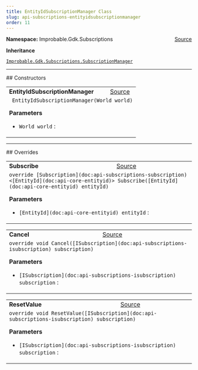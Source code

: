```yaml
---
title: EntityIdSubscriptionManager Class
slug: api-subscriptions-entityidsubscriptionmanager
order: 11
---
```


<p><b>Namespace:</b> Improbable.Gdk.Subscriptions<span style="float: right"><a href="https://www.github.com/spatialos/gdk-for-unity/blob/0.3.3/workers/unity/Packages/io.improbable.gdk.core/Subscriptions/StandardSubscriptionManagers/EntityIdSubscriptionManager.cs/#L7">Source</a></span></p>



</p>
<p><b>Inheritance</b></p>

<code>[Improbable.Gdk.Subscriptions.SubscriptionManager<EntityId>](doc:api-subscriptions-subscriptionmanager)</code>










</p>
<hr style="width:100%; border-top-color:#d8d8d8" />
## Constructors


</p>


<table class="io-api-doc">    <tr>        <td class="io-api-doc-name"><a id="entityidsubscriptionmanager-world"></a><b>EntityIdSubscriptionManager</b></td>        <td class="io-api-doc-source"><a href="https://www.github.com/spatialos/gdk-for-unity/blob/0.3.3/workers/unity/Packages/io.improbable.gdk.core/Subscriptions/StandardSubscriptionManagers/EntityIdSubscriptionManager.cs/#L9">Source</a></td>    </tr>    <tr>        <td class="io-api-doc-content" colspan="2"><code> EntityIdSubscriptionManager(World world)</code></p></p><b>Parameters</b><ul><li><code>World world</code> : </li></ul></td>    </tr></table>




</p>
<hr style="width:100%; border-top-color:#d8d8d8" />
## Overrides


</p>


<table class="io-api-doc">    <tr>        <td class="io-api-doc-name"><a id="subscribe-entityid"></a><b>Subscribe</b></td>        <td class="io-api-doc-source"><a href="https://www.github.com/spatialos/gdk-for-unity/blob/0.3.3/workers/unity/Packages/io.improbable.gdk.core/Subscriptions/StandardSubscriptionManagers/EntityIdSubscriptionManager.cs/#L13">Source</a></td>    </tr>    <tr>        <td class="io-api-doc-content" colspan="2"><code>override [Subscription](doc:api-subscriptions-subscription)&lt;[EntityId](doc:api-core-entityid)&gt; Subscribe([EntityId](doc:api-core-entityid) entityId)</code></p></p><b>Parameters</b><ul><li><code>[EntityId](doc:api-core-entityid) entityId</code> : </li></ul></td>    </tr></table>
<table class="io-api-doc">    <tr>        <td class="io-api-doc-name"><a id="cancel-isubscription"></a><b>Cancel</b></td>        <td class="io-api-doc-source"><a href="https://www.github.com/spatialos/gdk-for-unity/blob/0.3.3/workers/unity/Packages/io.improbable.gdk.core/Subscriptions/StandardSubscriptionManagers/EntityIdSubscriptionManager.cs/#L21">Source</a></td>    </tr>    <tr>        <td class="io-api-doc-content" colspan="2"><code>override void Cancel([ISubscription](doc:api-subscriptions-isubscription) subscription)</code></p></p><b>Parameters</b><ul><li><code>[ISubscription](doc:api-subscriptions-isubscription) subscription</code> : </li></ul></td>    </tr></table>
<table class="io-api-doc">    <tr>        <td class="io-api-doc-name"><a id="resetvalue-isubscription"></a><b>ResetValue</b></td>        <td class="io-api-doc-source"><a href="https://www.github.com/spatialos/gdk-for-unity/blob/0.3.3/workers/unity/Packages/io.improbable.gdk.core/Subscriptions/StandardSubscriptionManagers/EntityIdSubscriptionManager.cs/#L25">Source</a></td>    </tr>    <tr>        <td class="io-api-doc-content" colspan="2"><code>override void ResetValue([ISubscription](doc:api-subscriptions-isubscription) subscription)</code></p></p><b>Parameters</b><ul><li><code>[ISubscription](doc:api-subscriptions-isubscription) subscription</code> : </li></ul></td>    </tr></table>


